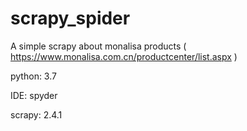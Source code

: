 # scrapy_spider

A simple scrapy about monalisa products ( https://www.monalisa.com.cn/productcenter/list.aspx )

python: 3.7

IDE: spyder

scrapy: 2.4.1
